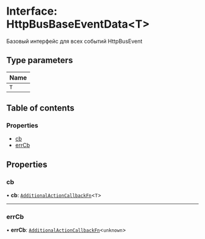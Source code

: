 # Interface: HttpBusBaseEventData<T\>

Базовый интерфейс для всех событий HttpBusEvent

## Type parameters

| Name |
| :------ |
| `T` |

## Table of contents

### Properties

- [cb](HttpBusBaseEventData.md#cb)
- [errCb](HttpBusBaseEventData.md#errcb)

## Properties

### cb

• **cb**: [`AdditionalActionCallbackFn`](../README.md#additionalactioncallbackfn)<`T`\>

___

### errCb

• **errCb**: [`AdditionalActionCallbackFn`](../README.md#additionalactioncallbackfn)<`unknown`\>
